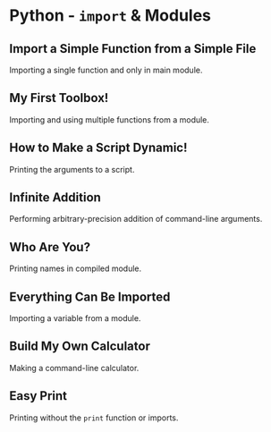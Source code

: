 # Python - `import` & Modules

## Import a Simple Function from a Simple File
Importing a single function and only in main module.

## My First Toolbox!
Importing and using multiple functions from a module.

## How to Make a Script Dynamic!
Printing the arguments to a script.

## Infinite Addition
Performing arbitrary-precision addition of command-line arguments.

## Who Are You?
Printing names in compiled module.

## Everything Can Be Imported
Importing a variable from a module.

## Build My Own Calculator
Making a command-line calculator.

## Easy Print
Printing without the `print` function or imports.

